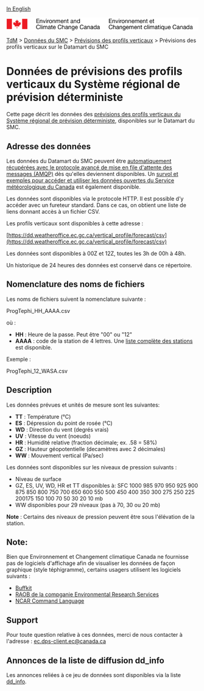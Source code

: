 [In English](readme_prev-vertical-pfl-datamart_en.md)

![ECCC logo](../../img_eccc-logo.png)

[TdM](../../readme_fr.md) > [Données du SMC](../readme_fr.md) > [Prévisions des profils verticaux](readme_prev-vertical-pfl_fr.md) > Prévisions des profils verticaux sur le Datamart du SMC

# Données de prévisions des profils verticaux du Système régional de prévision déterministe 

Cette page décrit les données des [prévisions des profils verticaux du Système régional de prévision déterministe](readme_prev-vertical-pfl_fr.md), disponibles sur le Datamart du SMC.

## Adresse des données 

Les données du Datamart du SMC peuvent être [automatiquement récupérées avec le protocole avancé de mise en file d'attente des messages (AMQP)](../../msc-datamart/amqp_fr.md) dès qu'elles deviennent disponibles. Un [survol et exemples pour accéder et utiliser les données ouvertes du Service météorologique du Canada](../../usage/readme_fr.md) est également disponible.

Les données sont disponibles via le protocole HTTP. Il est possible d’y accéder avec un fureteur standard. Dans ce cas, on obtient une liste de liens donnant accès à un fichier CSV.

Les profils verticaux sont disponibles à cette adresse :

[https://dd.weatheroffice.ec.gc.ca/vertical_profile/forecast/csv](https://dd.weatheroffice.ec.gc.ca/vertical_profile/forecast/csv)

Les données sont disponibles à 00Z et 12Z, toutes les 3h de 00h à 48h.

Un historique de 24 heures des données est conservé dans ce répertoire.

## Nomenclature des noms de fichiers 

Les noms de fichiers suivent la nomenclature suivante :

ProgTephi_HH_AAAA.csv

où :

* __HH__ : Heure  de la passe. Peut être "00" ou "12"
* __AAAA__ : code de la station de 4 lettres. Une [liste complète des stations](https://collaboration.cmc.ec.gc.ca/cmc/cmos/public_doc/msc-data/prev_vertical-profiles/station_list_for_vertical_profile.geojson) est disponible.

Exemple : 

ProgTephi_12_WASA.csv

## Description

Les données prévues et unités de mesure sont les suivantes:

* __TT__ : Température  (°C)
* __ES__ : Dépression du point de rosée (°C)
* __WD__ : Direction du vent  (degrés vrais)
* __UV__ : Vitesse du vent (noeuds)
* __HR__ : Humidité relative (fraction décimale; ex.  .58 = 58%) 
* __GZ__ : Hauteur géopotentielle (decamètres avec 2 décimales)
* __WW__ : Mouvement vertical (Pa/sec)

Les données sont disponibles sur les niveaux de pression suivants :

* Niveau de surface
* GZ, ES, UV, WD, HR et TT disponibles à: SFC 1000 985 970 950 925 900 875 850 800 750 700 650 600 550 500 450 400 350 300 275 250 225 200175  150 100  70  50  30  20  10 mb
* WW disponibles pour 29 niveaux (pas à 70, 30 ou 20 mb)

__Note__ : Certains des niveaux de pression peuvent être sous l'élévation de la station.

## Note:

Bien que Environnement et Changement climatique Canada ne fournisse pas de logiciels d'affichage afin de visualiser les données de façon graphique (style téphigramme), certains usagers utilisent les logiciels suivants :

* [Buffkit](https://training.weather.gov/wdtd/tools/BUFKIT/index.php)
* [RAOB de la compganie Environmental Research Services](https://www.raob.com/)
* [NCAR Command Language](https://www.ncl.ucar.edu/get_started.shtml)

## Support

Pour toute question relative à ces données, merci de nous contacter à l'adresse : [ec.dps-client.ec@canada.ca](mailto:ec.dps-client.ec@canada.ca)

## Annonces de la liste de diffusion dd_info 

Les annonces reliées à ce jeu de données sont disponibles via la liste [dd_info](https://lists.ec.gc.ca/cgi-bin/mailman/listinfo/dd_info).


